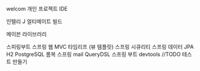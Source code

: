 welcom 개인 프로젝트
IDE

인텔리 J 얼티메이트
빌드

메이븐
라이브러리

스피링부트
스프링 웹 MVC
타임리프 (뷰 템플릿)
스프링 시큐리티
스프링 데이터 JPA
H2
PostgreSQL
롬복
스프링 mail
QueryDSL
스프링 부트 devtools
//TODO 테스트 만들기
